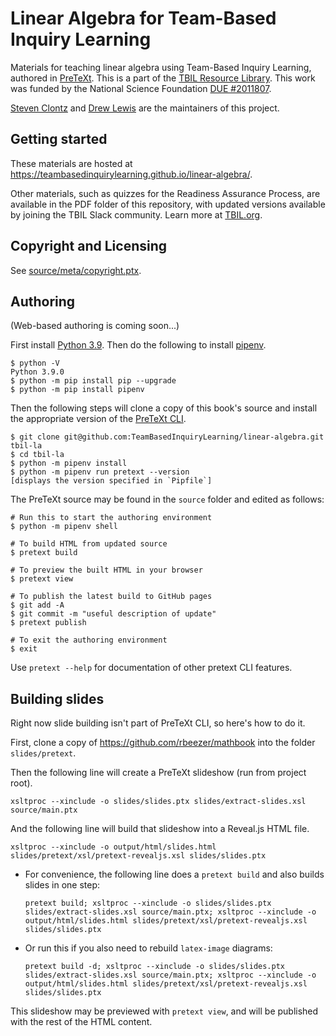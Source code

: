 # Linear Algebra for Team-Based Inquiry Learning

Materials for teaching linear algebra using
Team-Based Inquiry Learning, authored in
[PreTeXt](https://pretextbook.org/). This is a part of the
[TBIL Resource Library](https://sites.google.com/southalabama.edu/tbil). This work was
funded by the National Science Foundation [DUE #2011807](https://nsf.gov/awardsearch/showAward?AWD_ID=2011807).

[Steven Clontz](https://clontz.org) and
[Drew Lewis](http://drew-lewis.com) are the maintainers
of this project.

## Getting started

These materials are hosted at
<https://teambasedinquirylearning.github.io/linear-algebra/>.

Other materials, such as quizzes for the Readiness Assurance Process,
are available in the PDF folder of this repository, with updated versions
available by joining the TBIL Slack community. Learn more at
[TBIL.org](http://tbil.org).

## Copyright and Licensing

See [source/meta/copyright.ptx](source/meta/copyright.ptx).

## Authoring

(Web-based authoring is coming soon...)

First install [Python 3.9](https://www.python.org/). Then do
the following to install [pipenv](https://github.com/pypa/pipenv).

```
$ python -V
Python 3.9.0
$ python -m pip install pip --upgrade
$ python -m pip install pipenv
```

Then the following steps will clone a copy of this book's
source and install the appropriate version of the
[PreTeXt CLI](https://github.com/PreTeXtBook/pretext-cli).

```
$ git clone git@github.com:TeamBasedInquiryLearning/linear-algebra.git tbil-la
$ cd tbil-la
$ python -m pipenv install
$ python -m pipenv run pretext --version
[displays the version specified in `Pipfile`]
```

The PreTeXt source may be found in the `source` folder and
edited as follows:

```
# Run this to start the authoring environment
$ python -m pipenv shell

# To build HTML from updated source
$ pretext build

# To preview the built HTML in your browser
$ pretext view

# To publish the latest build to GitHub pages
$ git add -A
$ git commit -m "useful description of update"
$ pretext publish

# To exit the authoring environment
$ exit
```

Use `pretext --help` for documentation of other pretext CLI features.

## Building slides

Right now slide building isn't part of PreTeXt CLI, so here's how to do it.

First, clone a copy of https://github.com/rbeezer/mathbook into the folder `slides/pretext`.

Then the following line will create a PreTeXt slideshow (run from project root).

```
xsltproc --xinclude -o slides/slides.ptx slides/extract-slides.xsl source/main.ptx
```

And the following line will build that slideshow into a Reveal.js HTML file.

```
xsltproc --xinclude -o output/html/slides.html slides/pretext/xsl/pretext-revealjs.xsl slides/slides.ptx
```

- For convenience, the following line does a `pretext build` and also builds slides in one step:

  ```
  pretext build; xsltproc --xinclude -o slides/slides.ptx slides/extract-slides.xsl source/main.ptx; xsltproc --xinclude -o output/html/slides.html slides/pretext/xsl/pretext-revealjs.xsl slides/slides.ptx
  ```
  
- Or run this if you also need to rebuild `latex-image` diagrams:

  ```
  pretext build -d; xsltproc --xinclude -o slides/slides.ptx slides/extract-slides.xsl source/main.ptx; xsltproc --xinclude -o output/html/slides.html slides/pretext/xsl/pretext-revealjs.xsl slides/slides.ptx
  ```

This slideshow may be previewed with `pretext view`, and will be published with
the rest of the HTML content.
